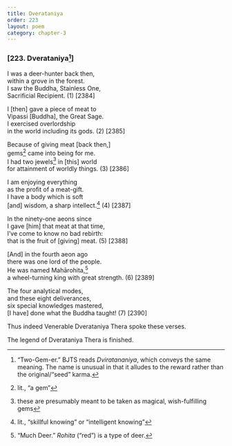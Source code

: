 ```yaml
---
title: Dverataniya
order: 223
layout: poem
category: chapter-3
---
```


### \[223. Dverataniya[^1]\]

I was a deer-hunter back then,  
within a grove in the forest.  
I saw the Buddha, Stainless One,  
Sacrificial Recipient. (1) \[2384\]

I \[then\] gave a piece of meat to  
Vipassi \[Buddha\], the Great Sage.  
I exercised overlordship  
in the world including its gods. (2) \[2385\]

Because of giving meat \[back then,\]  
gems[^2] came into being for me.  
I had two jewels[^3] in \[this\] world  
for attainment of worldly things. (3) \[2386\]

I am enjoying everything  
as the profit of a meat-gift.  
I have a body which is soft  
\[and\] wisdom, a sharp intellect.[^4] (4) \[2387\]

In the ninety-one aeons since  
I gave \[him\] that meat at that time,  
I’ve come to know no bad rebirth:  
that is the fruit of \[giving\] meat. (5) \[2388\]

\[And\] in the fourth aeon ago  
there was one lord of the people.  
He was named Mahārohita,[^5]  
a wheel-turning king with great strength. (6) \[2389\]

The four analytical modes,  
and these eight deliverances,  
six special knowledges mastered,  
\[I have\] done what the Buddha taught! (7) \[2390\]

Thus indeed Venerable Dverataniya Thera spoke these verses.

The legend of Dverataniya Thera is finished.

[^1]: “Two-Gem-er.” BJTS reads *Dviratananiya*, which conveys the same meaning. The name is unusual in that it alludes to the reward rather than the original/“seed” karma.

[^2]: lit., “a gem”

[^3]: these are presumably meant to be taken as magical, wish-fulfilling gems

[^4]: lit., “skillful knowing” or “intelligent knowing”

[^5]: “Much Deer.” *Rohita* (“red”) is a type of deer.
